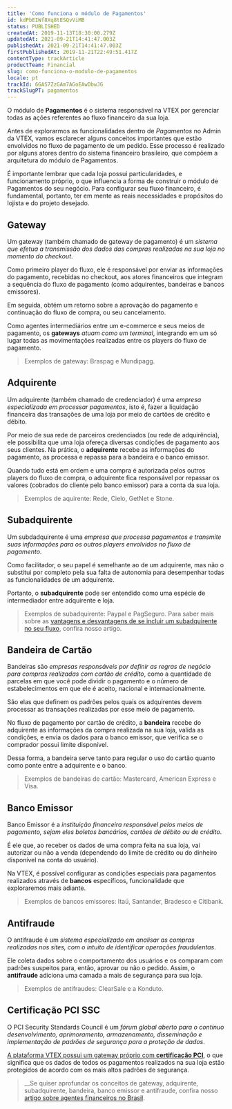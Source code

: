 ```yaml
---
title: 'Como funciona o módulo de Pagamentos'
id: kdPbEIWf8Xq8tESQvViMB
status: PUBLISHED
createdAt: 2019-11-13T18:30:00.279Z
updatedAt: 2021-09-21T14:41:47.003Z
publishedAt: 2021-09-21T14:41:47.003Z
firstPublishedAt: 2019-11-21T22:49:51.417Z
contentType: trackArticle
productTeam: Financial
slug: como-funciona-o-modulo-de-pagamentos
locale: pt
trackId: 6GAS7ZzGAm7AGoEAwDbwJG
trackSlugPT: pagamentos
---
```


O módulo de **Pagamentos** é o sistema responsável na VTEX por gerenciar todas as ações referentes ao fluxo financeiro da sua loja. 

Antes de explorarmos as funcionalidades dentro de *Pagamentos* no Admin da VTEX, vamos esclarecer alguns conceitos importantes que estão envolvidos no fluxo de pagamento de um pedido. Esse processo é realizado por alguns atores dentro do sistema financeiro brasileiro, que compõem a arquitetura do módulo de Pagamentos.

<div class="alert alert-info">
É importante lembrar que cada loja possui particularidades, e funcionamento próprio, o que influencia a forma de construir o módulo de Pagamentos do seu negócio. Para configurar seu fluxo financeiro, é fundamental, portanto, ter em mente as reais necessidades e propósitos do lojista e do projeto desejado.
</div>

## Gateway 
Um gateway (também chamado de gateway de pagamento) é um _sistema que efetua a transmissão dos dados das compras realizadas na sua loja no momento do checkout_.

Como primeiro player do fluxo, ele é responsável por enviar as informações do pagamento, recebidas no checkout, aos atores financeiros que integram a sequência do fluxo de pagamento (como adquirentes, bandeiras e bancos emissores). 

Em seguida, obtém um retorno sobre a aprovação do pagamento e continuação do fluxo de compra, ou seu cancelamento. 

Como agentes intermediários entre um e-commerce e seus meios de pagamento, os **gateways** _atuam como um terminal_, integrando em um só lugar todas as movimentações realizadas entre os players do fluxo de pagamento.  

> Exemplos de gateway: Braspag e Mundipagg.

## Adquirente 
Um adquirente (também chamado de credenciador) é uma _empresa especializada em processar pagamentos_, isto é, fazer a liquidação financeira das transações de uma loja por meio de cartões de crédito e débito. 

Por meio de sua rede de parceiros credenciados (ou rede de adquirência), ele possibilita que uma loja ofereça diversas condições de pagamento aos seus clientes. Na prática, o **adquirente** recebe as informações do pagamento, as processa e repassa para a bandeira e o banco emissor. 

Quando tudo está em ordem e uma compra é autorizada pelos outros players do fluxo de compra, o adquirente fica responsável por repassar os valores (cobrados do cliente pelo banco emissor) para a conta da sua loja.

> Exemplos de aquirente: Rede, Cielo, GetNet e Stone.

## Subadquirente  
Um subdadquirente é uma _empresa que processa pagamentos e transmite suas informações para os outros players envolvidos no fluxo de pagamento_. 

Como facilitador, o seu papel é semelhante ao de um adquirente, mas não o substitui por completo pela sua falta de autonomia para desempenhar todas as funcionalidades de um adquirente.

Portanto, o **subadquirente** pode ser entendido como uma espécie de intermediador entre adquirente e loja.

> Exemplos de subadquirente: Paypal e PagSeguro.
Para saber mais sobre as [vantagens e desvantagens de se incluir um subadquirente no seu fluxo](https://help.vtex.com/pt/tutorial/diferenca-entre-adquirentes-subadquirentes-e-gateways-no-brasil?locale=pt "Atores financeiros"), confira nosso artigo.   

## Bandeira de Cartão
Bandeiras são _empresas responsáveis por definir as regras de negócio para compras realizadas com cartão de crédito_, como a quantidade de parcelas em que você pode dividir o pagamento e o número de estabelecimentos em que ele é aceito, nacional e internacionalmente.

São elas que definem os padrões pelos quais os adquirentes devem processar as transações realizadas por esse meio de pagamento.

No fluxo de pagamento por cartão de crédito, a **bandeira** recebe do adquirente as informações da compra realizada na sua loja, valida as condições, e envia os dados para o banco emissor, que verifica se o comprador possui limite disponível.

Dessa forma, a bandeira serve tanto para regular o uso do cartão quanto como ponte entre a adquirente e o banco.

> Exemplos de bandeiras de cartão: Mastercard, American Express e Visa.   

## Banco Emissor
Banco Emissor é a _instituição financeira responsável pelos meios de pagamento, sejam eles boletos bancários, cartões de débito ou de crédito_.

É ele que, ao receber os dados de uma compra feita na sua loja, vai autorizar ou não a venda (dependendo do limite de crédito ou do dinheiro disponível na conta do usuário). 

Na VTEX, é possível configurar as condições especiais para pagamentos realizados através de **bancos** específicos, funcionalidade que exploraremos mais adiante. 

> Exemplos de bancos emissores:  Itaú, Santander, Bradesco e Citibank.  

## Antifraude  
O antifraude é um _sistema especializado em analisar as compras realizadas nos sites, com o intuito de identificar operações fraudulentas_. 

Ele coleta dados sobre o comportamento dos usuários e os comparam com padrões suspeitos para, então, aprovar ou não o pedido. Assim, o **antifraude** adiciona uma camada a mais de segurança para sua loja.

> Exemplos de antifraudes:  ClearSale e a Konduto.  

## Certificação PCI SSC
O PCI Security Standards Council é um _fórum global aberto para o contínuo desenvolvimento, aprimoramento, armazenamento, disseminação e implementação de padrões de segurança para a proteção de dados_. 

[A plataforma VTEX possui um gateway próprio com **certificação PCI**](https://help.vtex.com/pt/tutorial/o-que-e-o-pci-ssc--4jo3Vkox3amSO2w4qIWa0E "PCI SSC"), o que significa que os dados de todos os pagamentos realizados na sua loja estão protegidos de acordo com os mais altos padrões de segurança. 

> __Se quiser aprofundar os conceitos de gateway, adquirente, subadquirente, bandeira, banco emissor e antifraude, confira nosso [artigo sobre agentes financeiros no Brasil](https://help.vtex.com/pt/tutorial/diferenca-entre-adquirentes-subadquirentes-e-gateways-no-brasil?locale=pt "Agentes financeiros ").
